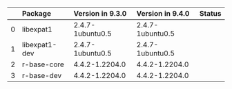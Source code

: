 <!-- markdown-link-check-disable -->

|    | Package       | Version in 9.3.0   | Version in 9.4.0   | Status   |
|---:|:--------------|:-------------------|:-------------------|:---------|
|  0 | libexpat1     | 2.4.7-1ubuntu0.5   | 2.4.7-1ubuntu0.5   |          |
|  1 | libexpat1-dev | 2.4.7-1ubuntu0.5   | 2.4.7-1ubuntu0.5   |          |
|  2 | r-base-core   | 4.4.2-1.2204.0     | 4.4.2-1.2204.0     |          |
|  3 | r-base-dev    | 4.4.2-1.2204.0     | 4.4.2-1.2204.0     |          |